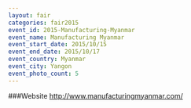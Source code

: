 ```yaml
---
layout: fair
categories: fair2015
event_id: 2015-Manufacturing-Myanmar
event_name: Manufacturing Myanmar
event_start_date: 2015/10/15
event_end_date: 2015/10/17
event_country: Myanmar
event_city: Yangon
event_photo_count: 5
---
```


###Website
<http://www.manufacturingmyanmar.com/>